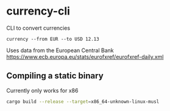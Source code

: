 # currency-cli

CLI to convert currencies

```
currency --from EUR --to USD 12.13
```

Uses data from the European Central Bank https://www.ecb.europa.eu/stats/eurofxref/eurofxref-daily.xml


## Compiling a static binary

Currently only works for x86

```sh
cargo build --release --target=x86_64-unknown-linux-musl
```